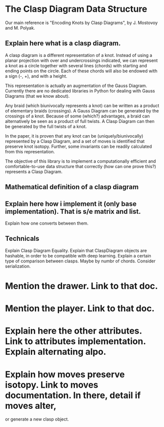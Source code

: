 # The Clasp Diagram Data Structure

Our main reference is "Encoding Knots by Clasp Diagrams", by J. Mostovoy and M. Polyak.

## Explain here what is a clasp diagram.

A clasp diagram is a different representation of a knot. Instead of using a planar projection with over and undercrossings indicated, we can represent a knot as a circle together with several lines (chords) with starting and ending points on the circle. Each of these chords will also be endowed with a sign (-, +), and with a height.

This representation is actually an augmentation of the Gauss Diagram. Currently there are no dedicated libraries in Python for dealing with Gauss Diagrams (that we know about).

Any braid (which biunivocally represents a knot) can be written as a product of elementary braids (crossings). A Gauss Diagram can be generated by the crossings of a knot. Because of some (which?) advantages, a braid can alternatively be seen as a product of full twists. A Clasp Diagram can then be generated by the full twists of a knot.

In the paper, it is proven that any knot can be (uniquely/biunivocally) represented by a Clasp Diagram, and a set of moves is identified that preserve knot isotopy. Further, some invariants can be readily calculated from this representation.

The objective of this library is to implement a computationally efficient and comfortable-to-use data structure that correctly (how can one prove this?) represents a Clasp Diagram.

## Mathematical definition of a clasp diagram

## Explain here how i implement it (only base implementation). That is s/e matrix and list.
Explain how one converts between them.

## Technicals
Explain Clasp Diagram Equality.
Explain that ClaspDiagram objects are hashable, in order to be compatible with deep learning.
Explain a certain type of comparison between clasps. Maybe by numbr of chords.
Consider serialization.

# Mention the drawer. Link to that doc.

# Mention the player. Link to that doc.

# Explain here the other attributes. Link to attributes implementation. Explain alternating alpo.

# Explain how moves preserve isotopy. Link to moves documentation. In there, detail if moves alter,
or generate a new clasp object.